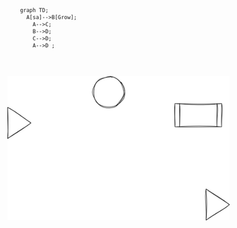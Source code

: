 ```mermaid
    graph TD;
      A[sa]-->B[Grow];
        A-->C;
        B-->D;
        C-->D;
        A-->D ;
    
     
    

```


![TestImage](Untitled%20Diagram.drawio.png)
